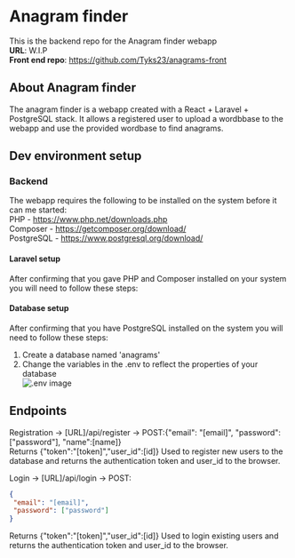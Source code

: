 # Anagram finder

This is the backend repo for the Anagram finder webapp  
**URL**: W.I.P  
**Front end repo**: https://github.com/Tyks23/anagrams-front  

## About Anagram finder

The anagram finder is a webapp created with a React + Laravel + PostgreSQL stack. It allows a registered user to upload a wordbbase to the webapp and use the provided wordbase to find anagrams.

## Dev environment setup

### Backend 

The webapp requires the following to be installed on the system before it can me started:  
PHP - https://www.php.net/downloads.php  
Composer - https://getcomposer.org/download/  
PostgreSQL - https://www.postgresql.org/download/  


#### Laravel setup
After confirming that you gave PHP and Composer installed on your system you will need to follow these steps:  


#### Database setup

After confirming that you have PostgreSQL installed on the system you will need to follow these steps:  
1) Create a database named 'anagrams'  
2) Change the variables in the .env to reflect the properties of your database  
![.env image](https://i.imgur.com/eca34Tt.png)

## Endpoints
Registration -> [URL]/api/register -> POST:{"email": "[email]", "password": ["password"], "name":[name]}  
Returns {"token":"[token]","user_id":[id]} 
Used to register new users to the database and returns the authentication token and user_id to the browser.  
  
Login -> [URL]/api/login -> POST:
```json
{
 "email": "[email]", 
 "password": ["password"]
}
```  
Returns {"token":"[token]","user_id":[id]} 
Used to login existing users and returns the authentication token and user_id to the browser.  
  


